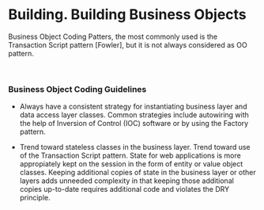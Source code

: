 
# Building. Building Business Objects


Business Object Coding Patters, the most commonly used is the Transaction Script
pattern [Fowler], but it is not always considered as OO pattern.

 

### Business Object Coding Guidelines

-   Always have a consistent strategy for instantiating business layer and data
    access layer classes. Common strategies include autowiring with the help of
    Inversion of Control (IOC) software or by using the Factory pattern.

-   Trend toward stateless classes in the business layer. Trend toward use of
    the Transaction Script pattern. State for web applications is more
    appropiately kept on the session in the form of entity or value object
    classes. Keeping additional copies of state in the business layer or other
    layers adds unneeded complexity in that keeping those additional copies
    up-to-date requires additional code and violates the DRY principle.
